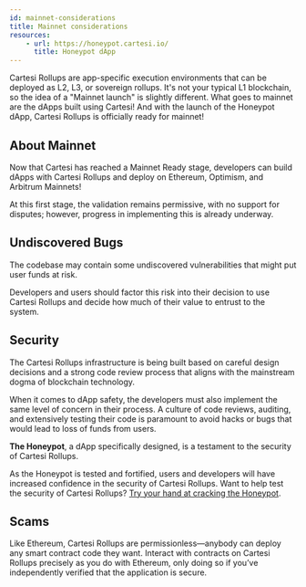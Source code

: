 ```yaml
---
id: mainnet-considerations
title: Mainnet considerations
resources:
    - url: https://honeypot.cartesi.io/
      title: Honeypot dApp
---
```


Cartesi Rollups are app-specific execution environments that can be deployed as L2, L3, or sovereign rollups. It's not your typical L1 blockchain, so the idea of a "Mainnet launch" is slightly different. What goes to mainnet are the dApps built using Cartesi! And with the launch of the Honeypot dApp, Cartesi Rollups is officially ready for mainnet!

## About Mainnet 

Now that Cartesi has reached a Mainnet Ready stage, developers can build dApps with Cartesi Rollups and deploy on Ethereum, Optimism, and Arbitrum Mainnets!

At this first stage, the validation remains permissive, with no support for disputes; however, progress in implementing this is already underway.

## Undiscovered Bugs

The codebase may contain some undiscovered vulnerabilities that might put user funds at risk.

Developers and users should factor this risk into their decision to use Cartesi Rollups and decide how much of their value to entrust to the system.

## Security


The Cartesi Rollups infrastructure is being built based on careful design decisions and a strong code review process that aligns with the mainstream dogma of blockchain technology.

When it comes to dApp safety, the developers must also implement the same level of concern in their process. A culture of code reviews, auditing, and extensively testing their code is paramount to avoid hacks or bugs that would lead to loss of funds from users.

**The Honeypot**, a dApp specifically designed, is a testament to the security of Cartesi Rollups.

As the Honeypot is tested and fortified, users and developers will have increased confidence in the security of Cartesi Rollups. Want to help test the security of Cartesi Rollups? [Try your hand at cracking the Honeypot](https://honeypot.cartesi.io/).


## Scams
Like Ethereum, Cartesi Rollups are permissionless—anybody can deploy any smart contract code they want. Interact with contracts on Cartesi Rollups precisely as you do with Ethereum, only doing so if you’ve independently verified that the application is secure.


